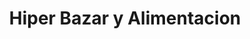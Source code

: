 ---
title: "Hiper Bazar y Alimentacion"
url: /ciempozuelos/hiper-bazar-y-alimentacion/
shop: Supermarkt
---